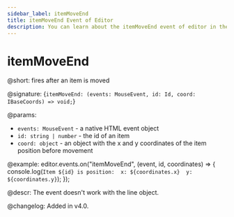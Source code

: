 ```yaml
---
sidebar_label: itemMoveEnd
title: itemMoveEnd Event of Editor
description: You can learn about the itemMoveEnd event of editor in the documentation of the DHTMLX JavaScript Diagram library. Browse developer guides and API reference, try out code examples and live demos, and download a free 30-day evaluation version of DHTMLX Diagram.
---
```


# itemMoveEnd

@short: fires after an item is moved

@signature: {`itemMoveEnd: (events: MouseEvent, id: Id, coord: IBaseCoords) => void;`}

@params:
- `events: MouseEvent` - a native HTML event object
- `id: string | number` - the id of an item
- `coord: object` - an object with the x and y coordinates of the item position before movement

@example:
editor.events.on("itemMoveEnd", (event, id, coordinates) => {
    console.log(`
        Item ${id} is position: 
            x: ${coordinates.x} 
            y: ${coordinates.y}
    `);
});

@descr:
The event doesn't work with the line object.

@changelog:
Added in v4.0.
